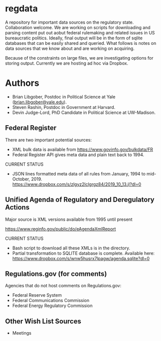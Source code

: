 # regdata
A repository for important data sources on the regulatory state. Collaboration welcome. We are working on scripts for downloading and parsing content put out aobut federal rulemaking and related issues in US bureaucratic politics. Ideally, final output will be in the form of sqlite databases that can be easily shared and queried. What follows is notes on data sources that we know about and are working on acquiring.

Because of the constraints on large files, we are investigating options for storing output. Currently we are hosting ad hoc via Dropbox. 

# Authors

- Brian Libgober, Postdoc in Political Science at Yale (brian.libgober@yale.edu).
- Steven Rashin, Postdoc in Government at Harvard.
- Devin Judge-Lord, PhD Candidate in Political Science at UW-Madison.

## Federal Register

There are two important potential sources:

- XML bulk data is available from https://www.govinfo.gov/bulkdata/FR
- Federal Register API gives meta data and plain text back to 1994.

CURRENT STATUS
  
- JSON lines formatted meta data of all rules from January, 1994 to mid-October, 2019. https://www.dropbox.com/s/zlgyz2lclgrgz84/2019_10_13.jl?dl=0

## Unified Agenda of Regulatory and Deregulatory Actions

Major source is XML versions available from 1995 until present

https://www.reginfo.gov/public/do/eAgendaXmlReport

CURRENT STATUS

- Bash script to download all these XMLs is in the directory.
- Partial transformation to SQLITE database is complete. Available here: https://www.dropbox.com/s/wnw5husrx7lpagw/agenda.sqlite?dl=0

## Regulations.gov (for comments)

Agencies that do not host comments on Regulations.gov:

- Federal Reserve System
- Federal Communications Commission
- Federal Energy Regulatory Commission

## Other Wish List Sources

- Meetings
